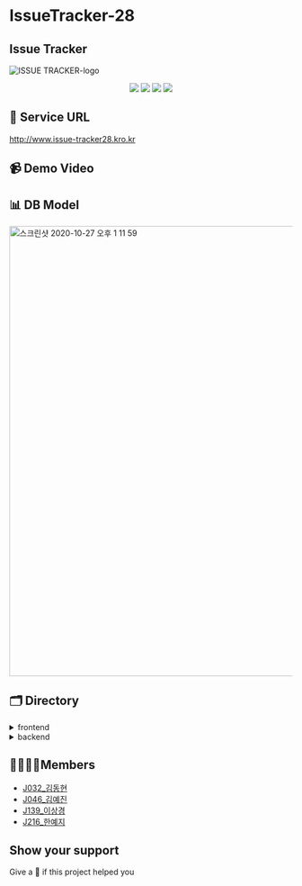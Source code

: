# IssueTracker-28

## Issue Tracker
![ISSUE TRACKER-logo](https://user-images.githubusercontent.com/60839959/97255855-e009f300-1854-11eb-8e96-6cbe833314ee.png)
<p align="center">
  <img src="https://img.shields.io/badge/react-17.0.1-9cf?logo=react" />
  <img src="https://img.shields.io/badge/node.js-v12.19.0-green?logo=node.js" />
  <img src="https://img.shields.io/badge/javascript-ES6+-yellow?logo=javascript" />
  <img src="https://img.shields.io/badge/mysql-v5.7.32-blue?logo=mysql" />
</p>


## 🍎 Service URL
http://www.issue-tracker28.kro.kr

## 📹 Demo Video

## 📊 DB Model
<img width="800" alt="스크린샷 2020-10-27 오후 1 11 59" src="https://user-images.githubusercontent.com/39231606/97652541-f658be80-1aa1-11eb-8427-35950cfd07ef.png">

## 🗂 Directory
<details>
<summary>frontend</summary>
<img width="339" alt="스크린샷 2020-10-27 오후 8 25 59" src="https://user-images.githubusercontent.com/60839959/97295537-c2f41500-1892-11eb-9fc2-f366ae011e1e.png">
</details>

<details>
<summary>backend</summary>
<img width="340" alt="스크린샷 2020-10-27 오후 8 26 19" src="https://user-images.githubusercontent.com/60839959/97295524-be2f6100-1892-11eb-9ecc-2ac9de7f8f0e.png">
</details>


## 👩‍👩‍👧‍👦Members
- [J032_김동현](https://github.com/dooking)
- [J046_김예진](https://github.com/johnyejin)
- [J139_이상경](https://github.com/sang-gyeong)
- [J216_한예지](https://github.com/yeji9175)


## Show your support
Give a 🌟 if this project helped you

